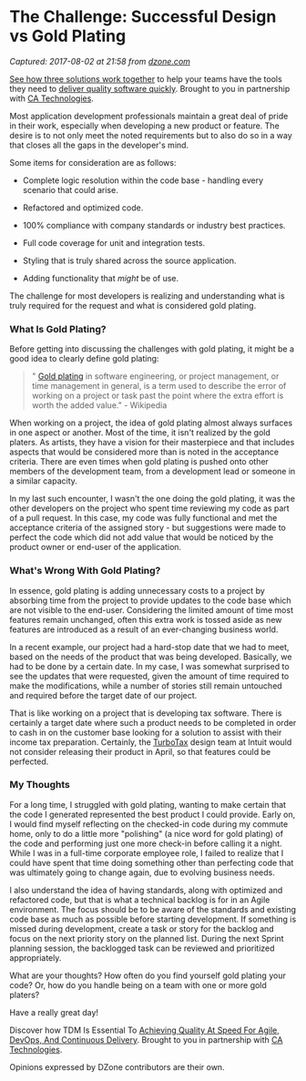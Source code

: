 # The Challenge: Successful Design vs Gold Plating

_Captured: 2017-08-02 at 21:58 from [dzone.com](https://dzone.com/articles/the-challenge-successful-design-v-gold-plating?edition=312392&utm_source=Daily%20Digest&utm_medium=email&utm_campaign=Daily%20Digest%202017-08-02)_

[See how three solutions work together](https://dzone.com/go?i=204124&u=https%3A%2F%2Fad.doubleclick.net%2Fddm%2Ftrackclk%2FN6040.130331DZONE%2FB11226848.150413346%3Bdc_trk_aid%3D321098505%3Bdc_trk_cid%3D81553809%3Bdc_lat%3D%3Bdc_rdid%3D%3Btag_for_child_directed_treatment%3D) to help your teams have the tools they need to [deliver quality software quickly](https://dzone.com/go?i=204124&u=https%3A%2F%2Fad.doubleclick.net%2Fddm%2Ftrackclk%2FN6040.130331DZONE%2FB11226848.150123399%3Bdc_trk_aid%3D321096583%3Bdc_trk_cid%3D81552442%3Bdc_lat%3D%3Bdc_rdid%3D%3Btag_for_child_directed_treatment%3D). Brought to you in partnership with [CA Technologies](https://dzone.com/go?i=204124&u=https%3A%2F%2Fad.doubleclick.net%2Fddm%2Ftrackclk%2FN6040.130331DZONE%2FB11226848.150413346%3Bdc_trk_aid%3D321098505%3Bdc_trk_cid%3D81553809%3Bdc_lat%3D%3Bdc_rdid%3D%3Btag_for_child_directed_treatment%3D).

Most application development professionals maintain a great deal of pride in their work, especially when developing a new product or feature. The desire is to not only meet the noted requirements but to also do so in a way that closes all the gaps in the developer's mind.

Some items for consideration are as follows:

  * Complete logic resolution within the code base - handling every scenario that could arise.

  * Refactored and optimized code.

  * 100% compliance with company standards or industry best practices.

  * Full code coverage for unit and integration tests.

  * Styling that is truly shared across the source application.

  * Adding functionality that *might* be of use.

The challenge for most developers is realizing and understanding what is truly required for the request and what is considered gold plating.

### What Is Gold Plating?

Before getting into discussing the challenges with gold plating, it might be a good idea to clearly define gold plating:

> " [Gold plating](https://en.wikipedia.org/wiki/Gold_plating_\(software_engineering\)) in software engineering, or project management, or time management in general, is a term used to describe the error of working on a project or task past the point where the extra effort is worth the added value." \- Wikipedia 

When working on a project, the idea of gold plating almost always surfaces in one aspect or another. Most of the time, it isn't realized by the gold platers. As artists, they have a vision for their masterpiece and that includes aspects that would be considered more than is noted in the acceptance criteria. There are even times when gold plating is pushed onto other members of the development team, from a development lead or someone in a similar capacity.

In my last such encounter, I wasn't the one doing the gold plating, it was the other developers on the project who spent time reviewing my code as part of a pull request. In this case, my code was fully functional and met the acceptance criteria of the assigned story - but suggestions were made to perfect the code which did not add value that would be noticed by the product owner or end-user of the application.

### What's Wrong With Gold Plating?

In essence, gold plating is adding unnecessary costs to a project by absorbing time from the project to provide updates to the code base which are not visible to the end-user. Considering the limited amount of time most features remain unchanged, often this extra work is tossed aside as new features are introduced as a result of an ever-changing business world.

In a recent example, our project had a hard-stop date that we had to meet, based on the needs of the product that was being developed. Basically, we had to be done by a certain date. In my case, I was somewhat surprised to see the updates that were requested, given the amount of time required to make the modifications, while a number of stories still remain untouched and required before the target date of our project.

That is like working on a project that is developing tax software. There is certainly a target date where such a product needs to be completed in order to cash in on the customer base looking for a solution to assist with their income tax preparation. Certainly, the [TurboTax](https://en.wikipedia.org/wiki/TurboTax) design team at Intuit would not consider releasing their product in April, so that features could be perfected.

### My Thoughts

For a long time, I struggled with gold plating, wanting to make certain that the code I generated represented the best product I could provide. Early on, I would find myself reflecting on the checked-in code during my commute home, only to do a little more "polishing" (a nice word for gold plating) of the code and performing just one more check-in before calling it a night. While I was in a full-time corporate employee role, I failed to realize that I could have spent that time doing something other than perfecting code that was ultimately going to change again, due to evolving business needs.

I also understand the idea of having standards, along with optimized and refactored code, but that is what a technical backlog is for in an Agile environment. The focus should be to be aware of the standards and existing code base as much as possible before starting development. If something is missed during development, create a task or story for the backlog and focus on the next priority story on the planned list. During the next Sprint planning session, the backlogged task can be reviewed and prioritized appropriately.

What are your thoughts? How often do you find yourself gold plating your code? Or, how do you handle being on a team with one or more gold platers?

Have a really great day!

Discover how TDM Is Essential To [Achieving Quality At Speed For Agile, DevOps, And Continuous Delivery](https://dzone.com/go?i=204125&u=https%3A%2F%2Fad.doubleclick.net%2Fddm%2Ftrackclk%2FN6040.130331DZONE%2FB11226848.150413345%3Bdc_trk_aid%3D321095198%3Bdc_trk_cid%3D81552443%3Bdc_lat%3D%3Bdc_rdid%3D%3Btag_for_child_directed_treatment%3D). Brought to you in partnership with [CA Technologies](https://dzone.com/go?i=204125&u=https%3A%2F%2Fad.doubleclick.net%2Fddm%2Ftrackclk%2FN6040.130331DZONE%2FB11226848.150413345%3Bdc_trk_aid%3D321095198%3Bdc_trk_cid%3D81552443%3Bdc_lat%3D%3Bdc_rdid%3D%3Btag_for_child_directed_treatment%3D).

Opinions expressed by DZone contributors are their own.
